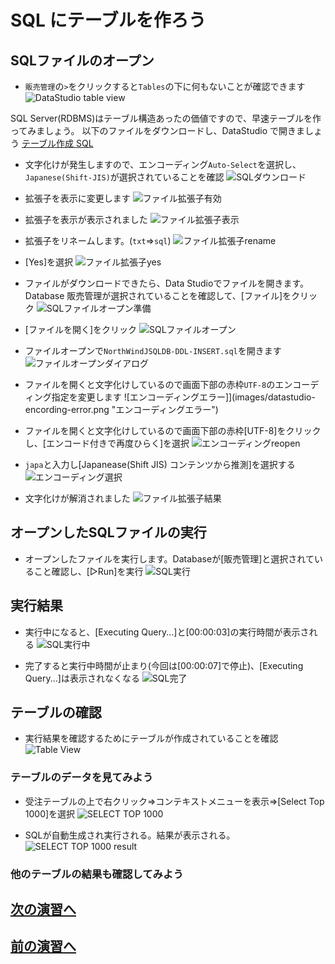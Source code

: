 # SQL にテーブルを作ろう
## SQLファイルのオープン

- ```販売管理```の```>```をクリックすると```Tables```の下に何もないことが確認できます
![DataStudio table view](images/datastudio-table-prev.png "DataStudio table view")

SQL Server(RDBMS)はテーブル構造あったの価値ですので、早速テーブルを作ってみましょう。
以下のファイルをダウンロードし、DataStudio で開きましょう
[テーブル作成 SQL][1]

- 文字化けが発生しますので、エンコーディング```Auto-Select```を選択し、```Japanese(Shift-JIS)```が選択されていることを確認
![SQLダウンロード](images/sql-download.png "SQLダウンロード")

- 拡張子を表示に変更します
![ファイル拡張子有効](images/explorer-file-extension.png "ファイル拡張子有効")

- 拡張子を表示が表示されました
![ファイル拡張子表示](images/explorer-file-extension-view.png "ファイル拡張子表示")

- 拡張子をリネームします。(```txt```⇒```sql```)
![ファイル拡張子rename](images/explorer-file-extension-rename.png "ファイル拡張子rename")

- [Yes]を選択
![ファイル拡張子yes](images/explorer-file-extension-rename-dlg.png "ファイル拡張子yes")

- ファイルがダウンロードできたら、Data Studioでファイルを開きます。Database 販売管理が選択されていることを確認して、[ファイル]をクリック
![SQLファイルオープン準備](images/datastudio-file-open-prev.png "SQLファイルオープン準備")

- [ファイルを開く]をクリック
![SQLファイルオープン](images/datastudio-file-open.png "SQLファイルオープン")

- ファイルオープンで```NorthWindJSQLDB-DDL-INSERT.sql```を開きます
![ファイルオープンダイアログ](images/datastudio-file-open-dlg.png "ファイルオープンダイアログ")

- ファイルを開くと文字化けしているので画面下部の赤枠```UTF-8```のエンコーディング指定を変更します
![エンコーディングエラー]](images/datastudio-encording-error.png "エンコーディングエラー")

- ファイルを開くと文字化けしているので画面下部の赤枠[UTF-8]をクリックし、[エンコード付きで再度ひらく]を選択
![エンコーディングreopen](images/datastudio-encording-error.png "エンコーディングreopen")


- ```japa```と入力し[Japanease(Shift JIS) コンテンツから推測]を選択する
![エンコーディング選択](images/datastudio-encording-input.png "エンコーディング選択")

- 文字化けが解消されました
![ファイル拡張子結果](images/datastudio-encording-reopne-finish.png "ファイル拡張子結果")

## オープンしたSQLファイルの実行

- オープンしたファイルを実行します。Databaseが[販売管理]と選択されていること確認し、[▷Run]を実行
![SQL実行](images/datastudio-sql-execute.png "SQL実行")

## 実行結果

- 実行中になると、[Executing Query...]と[00:00:03]の実行時間が表示される
![SQL実行中](images/datastudio-sql-execute-progress.png "SQL実行中")

- 完了すると実行中時間が止まり(今回は[00:00:07]で停止)、[Executing Query...]は表示されなくなる
![SQL完了](images/datastudio-sql-execute-complete.png "SQL完了")

## テーブルの確認

- 実行結果を確認するためにテーブルが作成されていることを確認
![Table View](images/datastudio-table-view.png "Table View")

### テーブルのデータを見てみよう
- 受注テーブルの上で右クリック⇒コンテキストメニューを表示⇒[Select Top 1000]を選択
![SELECT TOP 1000](images/datastudio-table-select-top-1000.png "SELECT TOP 1000")

- SQLが自動生成され実行される。結果が表示される。
![SELECT TOP 1000 result](images/datastudio-table-select-top-1000-result.png "SELECT TOP 1000 result")

### 他のテーブルの結果も確認してみよう

## [次の演習へ][1]
## [前の演習へ][2]

[1]:sqldatabase-create.markdown
[2]:sqlcreate-hands-on.markdown